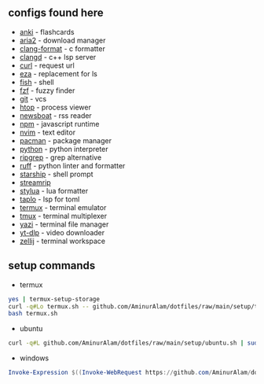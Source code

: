 ## configs found here

- [anki](https://apps.ankiweb.net/) - flashcards
- [aria2](https://aria2.github.io/) - download manager
- [clang-format](https://clang.llvm.org/docs/ClangFormat.html) - c formatter
- [clangd](https://clang.llvm.org/) - c++ lsp server
- [curl](https://curl.se/) - request url
- [eza](https://github.com/eza-community/eza) - replacement for ls
- [fish](https://fishshell.com/) - shell
- [fzf](https://junegunn.github.io/fzf/) - fuzzy finder
- [git](https://git-scm.com/) - vcs
- [htop](https://htop.dev/) - process viewer
- [newsboat](https://newsboat.org/) - rss reader
- [npm](https://npmjs.com/) - javascript runtime
- [nvim](https://neovim.io/) - text editor
- [pacman](https://archlinux.org/pacman/) - package manager
- [python](https://python.org/) - python interpreter
- [ripgrep](https://github.com/BurntSushi/ripgrep) - grep alternative
- [ruff](https://docs.astral.sh/ruff/) - python linter and formatter
- [starship](https://starship.rs/) - shell prompt
- [streamrip](https://github.com/nathom/streamrip)
- [stylua](https://github.com/JohnnyMorganz/StyLua) - lua formatter
- [taplo](https://taplo.tamasfe.dev/) - lsp for toml
- [termux](https://termux.dev/) - terminal emulator
- [tmux](https://tmux.github.io/) - terminal multiplexer
- [yazi](https://yazi-rs.github.io/) - terminal file manager
- [yt-dlp](https://github.com/yt-dlp/yt-dlp) - video downloader
- [zellij](https://zellij.dev/) - terminal workspace

## setup commands

- termux

```sh
yes | termux-setup-storage
curl -q#Lo termux.sh -- github.com/AminurAlam/dotfiles/raw/main/setup/termux.sh
bash termux.sh
```

- ubuntu

```sh
curl -q#L github.com/AminurAlam/dotfiles/raw/main/setup/ubuntu.sh | sudo bash
```

- windows

```ps1
Invoke-Expression $((Invoke-WebRequest https://github.com/AminurAlam/dotfiles/raw/main/setup/windows.ps1).Content)
```
